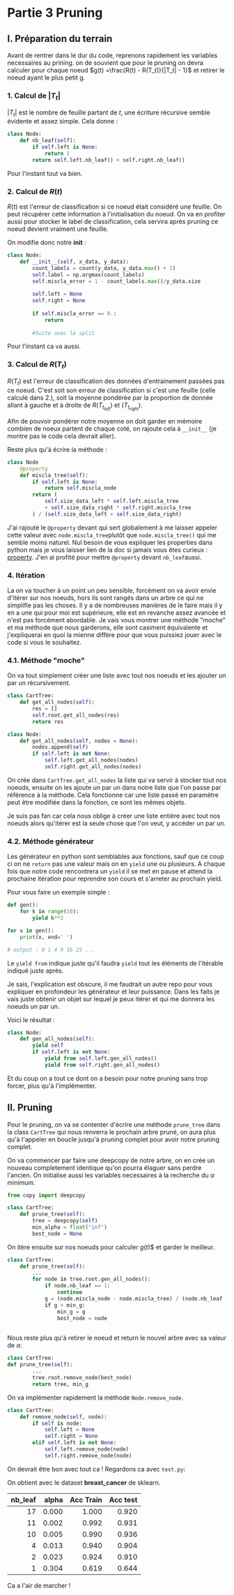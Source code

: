 # Partie 3 Pruning

## I. Préparation du terrain

Avant de rentrer dans le dur du code, reprenons rapidement les variables necessaires au prining. on de souvient que pour le pruning on devra calculer pour chaque noeud $g(t) =\frac{R(t) - R(T_t)}{|T_t| - 1}$ et retirer le noeud ayant le plus petit g.

### 1. Calcul de $|T_t|$ 

$|T_t|$ est le nombre de feuille partant de $t$, une écriture récursive semble évidente et assez simple. Cela donne :

```python
class Node:
    def nb_leaf(self):
        if self.left is None:
            return 1
        return self.left.nb_leaf() + self.right.nb_leaf()
```

Pour l'instant tout va bien.

### 2. Calcul de $R(t)$

$R(t)$ est l'erreur de classification si ce noeud était considéré une feuille. On peut récupérer cette information à l'initialisation du noeud. On va en profiter aussi pour stocker le label de classification, cela servira après pruning ce noeud devient vraiment une feuille.

On modifie donc notre __init__ :

```python
class Node:
    def __init__(self, x_data, y_data):
        count_labels = count(y_data, y_data.max() + 1)
        self.label = np.argmax(count_labels)
        self.miscla_error = 1 - count_labels.max()/y_data.size
        
        self.left = None
        self.right = None
        
        if self.miscla_error == 0.:
            return
        
        #Suite avec le split
```

Pour l'instant ca va aussi.

### 3. Calcul de $R(T_t)$

$R(T_t)$ est l'erreur de classification des données d'entrainement passées pas ce noeud. C'est soit son erreur de classification si c'est une feuille (celle calculé dans 2.), soit la moyenne pondérée par la proportion de donnée allant à gauche et à droite de $R(T_{t_{left}})$ et $(T_{t_{right}})$.

Afin de pouvoir pondérer notre moyenne on doit garder en mémoire combien de noeux partent de chaque coté, on rajoute cela à `__init__` (je montre pas le code cela devrait aller).

Reste plus qu'à écrire la méthode :

```python
class Node
    @property
    def miscla_tree(self):
        if self.left is None:
            return self.miscla_node
        return (
            self.size_data_left * self.left.miscla_tree 
            + self.size_data_right * self.right.miscla_tree
        ) / (self.size_data_left + self.size_data_right)
```

J'ai rajouté le `@property` devant qui sert globalement à me laisser appeler cette valeur avec `node.miscla_tree`plutôt que `node.miscla_tree()` qui me semble moins naturel. Nul besoin de vous expliquer les properties dans python mais je vous laisser lien de la doc si jamais vous êtes curieux : [property](https://docs.python.org/3/library/functions.html#property). J'en ai profité pour mettre `@property` devant `nb_leaf`aussi.

### 4. Itération

La on va toucher à un point un peu sensible, forcément on va avoir envie d'itérer sur nos noeuds, hors ils sont rangés dans un arbre ce qui ne simplifie pas les choses. Il y a de nombreuses manières de le faire mais il y en a une qui pour moi est supérieure, elle est en revanche assez avancée et n'est pas forcément abordable. Je vais vous montrer une méthode "moche" et ma méthode que nous garderons, elle sont casiment équivalente et j'expliquerai en quoi la mienne diffère pour que vous puissiez jouer avec le code si vous le souhaitez.

### 4.1. Méthode "moche"

On va tout simplement créer une liste avec tout nos noeuds et les ajouter un par un récursivement.

```python
class CartTree:
    def get_all_nodes(self):
        res = []
        self.root.get_all_nodes(res)
        return res

class Node:
    def get_all_nodes(self, nodes = None):
        nodes.append(self)
        if self.left is not None:
            self.left.get_all_nodes(nodes)
            self.right.get_all_nodes(nodes)
```

On crée dans `CartTree.get_all_nodes` la liste qui va servir à stocker tout nos noeuds, ensuite on les ajoute un par un dans notre liste que l'on passe par référence à la méthode. Cela fonctionne car une liste passé en paramètre peut être modifiée dans la fonction, ce sont les mêmes objets.

Je suis pas fan car cela nous oblige à créer une liste entière avec tout nos noeuds alors qu'itérer est la seule chose que l'on veut, y accéder un par un.

### 4.2. Méthode générateur

Les générateur en python sont semblables aux fonctions, sauf que ce coup ci on ne `return` pas une valeur mais on en `yield` une ou plusieurs. A chaque fois que notre code rencontrera un `yield` il se met en pause et attend la prochaine itération pour reprendre son cours et s'arreter au prochain yield. 

Pour vous faire un exemple simple : 

```python 
def gen():
    for k in range(10):
        yield k**2

for x in gen():
    print(x, end=' ')

# output : 0 1 4 9 16 25 ...
```

Le `yield from` indique juste qu'il faudra `yield` tout les éléments de l'itérable indiqué juste après. 

Je sais, l'explication est obscure, il me faudrait un autre repo pour vous expliquer en profondeur les générateur et leur puissance. Dans les faits je vais juste obtenir un objet sur lequel je peux itérer et qui me donnera les noeuds un par un.

Voici le résultat : 

```python
class Node:
    def gen_all_nodes(self):
        yield self
        if self.left is not None:
            yield from self.left.gen_all_nodes()
            yield from self.right.gen_all_nodes()
```

Et du coup on a tout ce dont on a besoin pour notre pruning sans trop forcer, plus qu'à l'implémenter.

## II. Pruning

Pour le pruning, on va se contenter d'écrire une méthode `prune_tree` dans la class `CartTree` qui nous renverra le prochain arbre pruné, on aura plus qu'à l'appeler en boucle jusqu'à pruning complet pour avoir notre pruning complet.

On va commencer par faire une deepcopy de notre arbre, on en crée un nouveau completement identique qu'on pourra élaguer sans perdre l'ancien. On initialise aussi les variables necessaires à la recherche du $\alpha$ minimum.

```python
from copy import deepcopy

class CartTree:
    def prune_tree(self):
        tree = deepcopy(self)
        min_alpha = float("inf")
        best_node = None
```

On itère ensuite sur nos noeuds pour calculer $g(t$)$ et garder le meilleur.

```python
class CartTree:
    def prune_tree(self):
        ...
        for node in tree.root.gen_all_nodes():
            if node.nb_leaf == 1:
                continue
            g = (node.miscla_node - node.miscla_tree) / (node.nb_leaf - 1)
            if g < min_g:
                min_g = g
                best_node = node
        
```

Nous reste plus qu'à retirer le noeud et return le nouvel arbre avec sa valeur de $\alpha$. 

```python
class CartTree:
def prune_tree(self):
        ...       
        tree.root.remove_node(best_node)
        return tree, min_g
```

On va implémenter rapidement la méthode `Node.remove_node`.

```python
class CartTree:
    def remove_node(self, node):
        if self is node:
            self.left = None
            self.right = None
        elif self.left is not None:
            self.left.remove_node(node)
            self.right.remove_node(node)
```

On devrait être bon avec tout ca ! Regardons ca avec `test.py`:

On obtient avec le dataset **breast_cancer** de sklearn.

| nb_leaf  | alpha | Acc Train | Acc test |
| --: | --: | --: | --: |
|      17 | 0.000 |     1.000 |    0.920 |
|      11 | 0.002 |     0.992 |    0.931 |
|      10 | 0.005 |     0.990 |    0.936 |
|       4 | 0.013 |     0.940 |    0.904 |
|       2 | 0.023 |     0.924 |    0.910 |
|       1 | 0.304 |     0.619 |    0.644 |

Ca a l'air de marcher !



